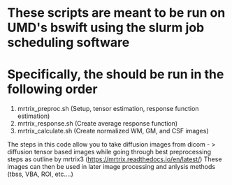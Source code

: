 # These scripts are meant to be run on UMD's bswift using the slurm job scheduling software
# Specifically, the should be run in the following order
1. mrtrix_preproc.sh (Setup, tensor estimation, response function estimation)
2. mrtrix_response.sh (Create average response function)
3. mrtrix_calculate.sh (Create normalized WM, GM, and CSF images)

The steps in this code allow you to take diffusion images from dicom - > diffusion tensor based images while going through best preprocessing steps as outline by mrtrix3 (https://mrtrix.readthedocs.io/en/latest/)
These images can then be used in later image processing and anlysis methods (tbss, VBA, ROI, etc....)
